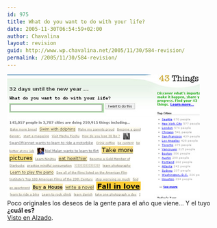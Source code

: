 ```yaml
---
id: 975
title: What do you want to do with your life?
date: 2005-11-30T06:54:59+02:00
author: Chavalina
layout: revision
guid: http://www.wp.chavalina.net/2005/11/30/584-revision/
permalink: /2005/11/30/584-revision/
---
```

<img class="imgizqda" src="/imagenes/fotos/fall-in-love-next-year.jpg" alt="What do you want to do with your life? Fall in love" /><br class="clear" />Poco originales los deseos de la gente para el a&ntilde;o que viene… Y el tuyo **¿cuál es?**  
<a href="http://www.alzado.org/articulo.php?id_art=493" target="_blank">Visto en Alzado</a>.